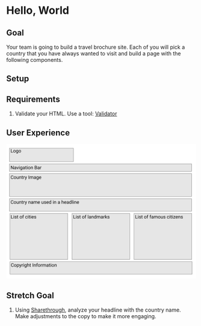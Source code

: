 # Hello, World

## Goal

Your team is going to build a travel brochure site. Each of you will pick a country that you have always wanted to visit and build a page with the following components.

<!-- 1. Navigation with links to each page. There should be a visual clue for the active page. -->
<!-- 1. A header that includes an appealing image. It could be a city or landmark in that country.
1. The header should also include a headline with the name of the country.
1. A list of cities that you would like to visit in the country.
1. A list of landmarks that you would like to visit in the country.
1. A list of famous citizens. You can pick your favorites.
1. A footer with copyright information. -->

## Setup

<!-- 1. Everyone clone the repository with `git clone {connection string}`
1. Everyone immediately create their first feature branch with `git checkout -b {initials-feature}` -->

## Requirements

<!-- 1. You must use semantic HTML tags
1. You must use CSS imports
1. You must use good CSS naming conventions, prefereably the BEM format
1. You must use Flexbox
1. You have one of your teammates approve a pull request before your branch is merged into `main`.
1. You must do all work on a feature branch, never on `main`. -->

1. Validate your HTML. Use a tool: [Validator](https://validator.w3.org/)

## User Experience

<!-- 1. Your team must decide on a consistent experience across all pages. Fonts, color scheme, layout, and structure. -->

![Hello World Layout](./hello-world-wireframe.png)

## Stretch Goal

1. Using [Sharethrough](https://headlines.sharethrough.com/), analyze your headline with the country name. Make adjustments to the copy to make it more engaging.
